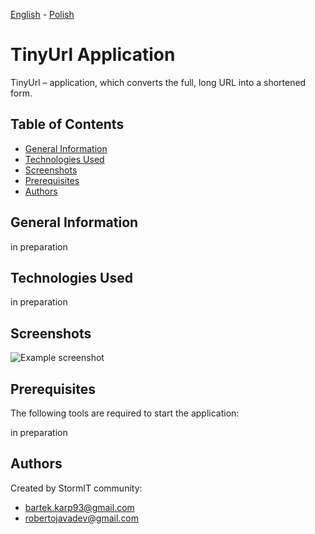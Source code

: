 [<ins>English</ins>](README.md) - [Polish](README.pl.md)

# TinyUrl Application
TinyUrl – application, which converts the full, long URL into a shortened form.

## Table of Contents
* [General Information](#general-information)
* [Technologies Used](#technologies-used)
* [Screenshots](#screenshots)
* [Prerequisites](#prerequisites)
* [Authors](#authors)

## General Information
in preparation
<!-- Provide general information about your project here.
- What problem does it (intend to) solve?
- What is the purpose of your project?
- Why did you undertake it?
 You don't have to answer all the questions - just the ones relevant to your project. -->

## Technologies Used
in preparation

## Screenshots
![Example screenshot](./img/screenshot.png)
<!-- If you have screenshots you'd like to share, include them here. -->

## Prerequisites
The following tools are required to start the application:

in preparation
<!What are the project requirements/dependencies? Where are they listed? A requirements.txt or a Pipfile.lock file perhaps? Where is it located?
Proceed to describe how to install / setup one's local environment / get started with the project.
-->

## Authors
Created by StormIT community: 
- bartek.karp93@gmail.com
- robertojavadev@gmail.com